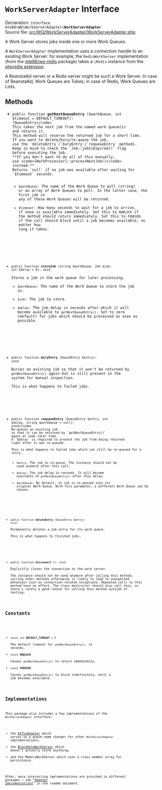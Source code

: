 # `WorkServerAdapter` Interface

Declaration: <code>interface mle86\WQ\WorkServerAdapter\\<b>WorkServerAdapter</b></code>  
Source file: [src/WQ/WorkServerAdapter/WorkServerAdapter.php](/src/WQ/WorkServerAdapter/WorkServerAdapter.php)

A Work Server stores jobs inside one or more Work Queues.

A `WorkServerAdapter` implementation
uses a connection handle to an existing Work Server:
for example, the `RedisWorkServer` implementation
(from the [mle86/wq-redis](https://github.com/mle86/php-wq-redis) package)
takes a `\Redis` instance from the [phpredis extension](https://github.com/phpredis/phpredis).

A Beanstalkd server or a Redis server might be such a Work Server.
In case of Beanstalkd, Work Queues are Tubes;
in case of Redis, Work Queues are Lists.


## Methods

<a name="getNextQueueEntry"></a>
* <code>public function <b>getNextQueueEntry</b> ($workQueue, int $timeout = DEFAULT_TIMEOUT): ?QueueEntry</code>  
    This takes the next job from the named work queue(s)
    and returns it.  
    This method will reserve the returned job for a short time.
    If you want to delete/bury/re-queue the job,
    use the `deleteEntry`/`buryEntry`/`requeueEntry` methods.
    Keep in mind to check the `Job::jobIsExpired()` flag
    before executing the job.  
    **If you don't want to do all of this manually,
    use <code>[WorkProcessor]::processNextJob()</code> instead.**  
    Returns `null` if no job was available after waiting for `$timeout` seconds.
    * `$workQueue`: The name of the Work Queue to poll (string) or an array of Work Queues to poll.
      In the latter case, the first job in any of these Work Queues will be returned.
    * `$timeout`: How many seconds to wait for a job to arrive, if none is available immediately.
      Set this to `NOBLOCK` if the method should return immediately.
      Set this to `FOREVER` if the call should block until a job becomes available, no matter how long it takes.

<a name="storeJob"></a>
* <code>public function <b>storeJob</b> (string $workQueue, Job $job, int $delay = 0): void</code>  
    Stores a job in the work queue for later processing.
    * `$workQueue`: The name of the Work Queue to store the job in.
    * `$job`: The job to store.
    * `$delay`:  The job delay in seconds after which it will become available to `getNextQueueEntry()`.
      Set to zero (default) for jobs which should be processed as soon as possible.

<a name="buryEntry"></a>
* <code>public function <b>buryEntry</b> (QueueEntry $entry): void</code>  
    Buries an existing job
    so that it won't be returned by `getNextQueueEntry()` again
    but is still present in the system for manual inspection.  
    This is what happens to failed jobs.

<a name="requeueEntry"></a>
* <code>public function <b>requeueEntry</b> (QueueEntry $entry, int $delay, string $workQueue = null): void</code>  
    Re-queues an existing job
    so that it can be returned by `getNextQueueEntry()`
    again at some later time.
    A `$delay` is required
    to prevent the job from being returned right after it was re-queued.  
    This is what happens to failed jobs which can still be re-queued for a retry.  
    * `$entry`: The job to re-queue. The instance should not be used anymore after this call.
    * `$delay`: The job delay in seconds. It will become available to `getNextQueueEntry()` after this delay.
    * `$workQueue`: By default, to job is re-queued into its original Work Queue.
      With this parameter, a different Work Queue can be chosen.

<a name="deleteEntry"></a>
* <code>public function <b>deleteEntry</b> (QueueEntry $entry): void</code>  
    Permanently deletes a job entry for its work queue.  
    This is what happens to finished jobs.

<a name="disconnect"></a>
* <code>public function <b>disconnect</b> (): void</code>  
    Explicitly closes the connection to the work server.  
    The instance should not be used anymore after calling this method;
    calling other methods afterwards is likely to lead to unexpected behaviour
    such as connection-related exceptions.
    Repeated calls to this method have no effect.
    The class destructor should also call this,
    so there's rarely a good reason for calling this method
    outside of testing.


## Constants

<a name="DEFAULT_TIMEOUT"></a>
* <code>const int <b>DEFAULT_TIMEOUT</b> = 5</code>  
    The default timeout for `getNextQueueEntry()`, in seconds.
* <code>const <b>NOBLOCK</b></code>  
    Causes `getNextQueueEntry()` to return immediately.
* <code>const <b>FOREVER</b></code>  
    Causes `getNextQueueEntry()` to block indefinitely, until a job becomes available.


## Implementations

This package also includes a few implementations of the `WorkServerAdapter` interface:

* the [AffixAdapter] which serves as a queue name changer for other `WorkServerAdapter` implementations,
* the [BlackHoleWorkServer] which doesn't actually store anything,
* and the MemoryWorkServer which uses a class member array for persistence.

Other, more interesting implementations
are provided in different packages –
see “[Adapter Implementations](../README.md#adapter-implementations)” in the readme document.

[WorkProcessor]: Ref_WorkProcessor_class.md
[BlackHoleWorkServer]: Ref_BlackHoleWorkServer_class.md
[AffixAdapter]: Ref_AffixAdapter_class.md
